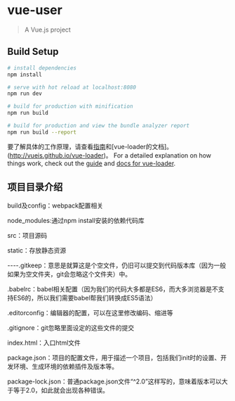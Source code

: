 # vue-user

> A Vue.js project

## Build Setup

``` bash
# install dependencies
npm install

# serve with hot reload at localhost:8080
npm run dev

# build for production with minification
npm run build

# build for production and view the bundle analyzer report
npm run build --report
```

要了解具体的工作原理，请查看[指南](http://vuejs-templates.github.io/webpack/)和[vue-loader的文档]。(http://vueis.github.io/vue-loader)。
For a detailed explanation on how things work, check out the [guide](http://vuejs-templates.github.io/webpack/) and [docs for vue-loader](http://vuejs.github.io/vue-loader).

## 项目目录介绍

build及config：webpack配置相关

node_modules:通过npm install安装的依赖代码库

src：项目源码

static：存放静态资源

----.gitkeep：意思是就算这是个空文件，仍旧可以提交到代码版本库（因为一般如果为空文件夹，git会忽略这个文件夹）中。

.babelrc：babel相关配置（因为我们的代码大多都是ES6，而大多浏览器是不支持ES6的，所以我们需要babel帮我们转换成ES5语法）

.editorconfig：编辑器的配置，可以在这里修改编码、缩进等

.gitignore：git忽略里面设定的这些文件的提交

index.html：入口html文件

package.json：项目的配置文件，用于描述一个项目，包括我们init时的设置、开发环境、生成环境的依赖插件及版本等。

package-lock.json：普通package.json文件“^2.0”这样写的，意味着版本可以大于等于2.0，如此就会出现各种错误。